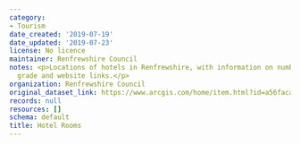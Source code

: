 ```yaml
---
category:
- Tourism
date_created: '2019-07-19'
date_updated: '2019-07-23'
license: No licence
maintainer: Renfrewshire Council
notes: <p>Locations of hotels in Renfrewshire, with information on number of rooms,
  grade and website links.</p>
organization: Renfrewshire Council
original_dataset_link: https://www.arcgis.com/home/item.html?id=a56faca05f8847889a66c9518ea7f53b
records: null
resources: []
schema: default
title: Hotel Rooms
---
```

